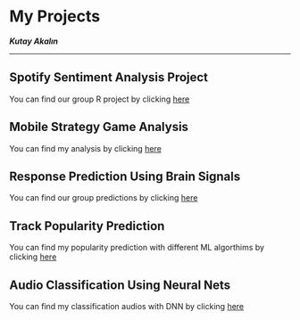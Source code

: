 # My Projects
**_Kutay Akalın_**
***

## Spotify Sentiment Analysis Project

You can find our group R project by clicking [here](https://pjournal.github.io/mef03g-spo-R-ify/SpotifyR/EDA_Final_Report.html)

## Mobile Strategy Game Analysis

You can find my analysis by clicking [here](https://htmlpreview.github.io/?https://github.com/KutayAkalin/Projects/blob/master/Mobile_Strategy_Game_Analysis.html)

## Response Prediction Using Brain Signals  

You can find our group predictions by clicking [here](https://github.com/KutayAkalin/Projects/blob/master/Response%20Prediction%20Using%20Brain%20Signals.ipynb)

## Track Popularity Prediction

You can find my popularity prediction with different ML algorthims by clicking [here](https://htmlpreview.github.io/?https://github.com/KutayAkalin/Projects/blob/master/Track%20Popularity%20Prediction.html)

## Audio Classification Using Neural Nets

You can find my classification audios with DNN by clicking [here](https://github.com/KutayAkalin/Projects/blob/master/Audio%20Classification%20Using%20Neural%20Nets.ipynb)
